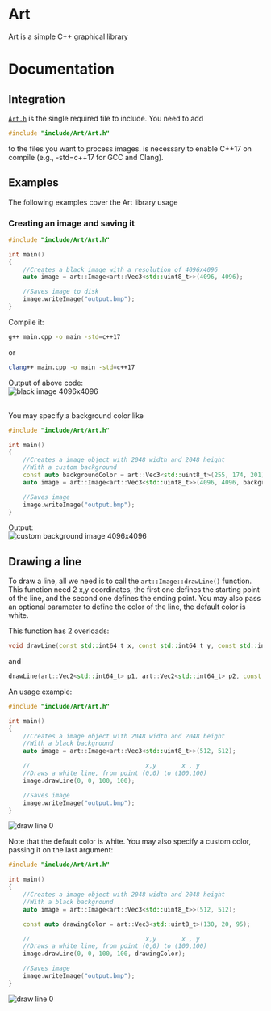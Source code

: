 # Art
Art is a simple C++ graphical library

# Documentation

## Integration

[`Art.h`](https://https://github.com/ArthoPacini/Art/blob/master/Art/include/Art/Art.h) is the single required file to include. You need to add

```cpp
#include "include/Art/Art.h"
```
to the files you want to process images. is necessary to enable C++17 on compile (e.g., -std=c++17 for GCC and Clang).

## Examples

The following examples cover the Art library usage

### Creating an image and saving it

```cpp
#include "include/Art/Art.h"

int main()
{
    //Creates a black image with a resolution of 4096x4096
    auto image = art::Image<art::Vec3<std::uint8_t>>(4096, 4096); 

    //Saves image to disk
    image.writeImage("output.bmp");
}
```

Compile it:

```bash
g++ main.cpp -o main -std=c++17
```
or 
```bash
clang++ main.cpp -o main -std=c++17
```

Output of above code:
<br/>
![black image 4096x4096](https://i.imgur.com/5i54mrG.png)

<br/>
You may specify a background color like
<br/>

```cpp
#include "include/Art/Art.h"

int main()
{
    //Creates a image object with 2048 width and 2048 height
    //With a custom background
    const auto backgroundColor = art::Vec3<std::uint8_t>(255, 174, 201);
    auto image = art::Image<art::Vec3<std::uint8_t>>(4096, 4096, backgroundColor);

    //Saves image
    image.writeImage("output.bmp");
}
```

Output:
<br/>
![custom background image 4096x4096](https://i.imgur.com/I7MEgmx.png)
<br/>

## Drawing a line

To draw a line, all we need is to call the ```art::Image::drawLine()``` function.
This function need 2 x,y coordinates, the first one defines the starting point of the line, and the second one defines the ending point. You may also pass an optional parameter to define the color of the line, the default color is white.

This function has 2 overloads:
```cpp
void drawLine(const std::int64_t x, const std::int64_t y, const std::int64_t x2, const std::int64_t y2, const T color = T(std::numeric_limits<T>::max()))
```
and
```cpp
drawLine(art::Vec2<std::int64_t> p1, art::Vec2<std::int64_t> p2, const T color = T(std::numeric_limits<T>::max()))
```

An usage example:

```cpp
#include "include/Art/Art.h"

int main()
{
    //Creates a image object with 2048 width and 2048 height
    //With a black background
    auto image = art::Image<art::Vec3<std::uint8_t>>(512, 512);

    //                                x,y       x , y
    //Draws a white line, from point (0,0) to (100,100)
    image.drawLine(0, 0, 100, 100);

    //Saves image
    image.writeImage("output.bmp");
}
```

![draw line 0](https://i.imgur.com/Rjwaoee.png)

Note that the default color is white.
You may also specify a custom color, passing it on the last argument:

```cpp
#include "include/Art/Art.h"

int main()
{
    //Creates a image object with 2048 width and 2048 height
    //With a black background
    auto image = art::Image<art::Vec3<std::uint8_t>>(512, 512);

    const auto drawingColor = art::Vec3<std::uint8_t>(130, 20, 95);

    //                                x,y       x , y
    //Draws a white line, from point (0,0) to (100,100)
    image.drawLine(0, 0, 100, 100, drawingColor);

    //Saves image
    image.writeImage("output.bmp");
}
```

![draw line 0](https://i.imgur.com/5cJ2cGj.png)

